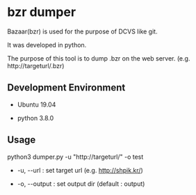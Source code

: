 # bzr dumper
Bazaar(bzr) is used for the purpose of DCVS like git.

It was developed in python.

The purpose of this tool is to dump .bzr on the web server. (e.g. http://targeturl/.bzr)

## Development Environment
- Ubuntu 19.04

- python 3.8.0

## Usage
python3 dumper.py -u "http://targeturl/" -o test

- -u, --url : set target url (e.g. http://shpik.kr/)

- -o, --output : set output dir (default : output)

